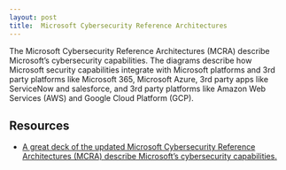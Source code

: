 ```yaml
---
layout: post
title:  Microsoft Cybersecurity Reference Architectures
---
```


The Microsoft Cybersecurity Reference Architectures (MCRA) describe Microsoft’s cybersecurity capabilities. The diagrams describe how Microsoft security capabilities integrate with Microsoft platforms and 3rd party platforms like Microsoft 365, Microsoft Azure, 3rd party apps like ServiceNow and salesforce, and 3rd party platforms like Amazon Web Services (AWS) and Google Cloud Platform (GCP).

## Resources

+ [A great deck of the updated Microsoft Cybersecurity Reference Architectures (MCRA) describe Microsoft’s cybersecurity capabilities.](https://docs.microsoft.com/en-gb/security/cybersecurity-reference-architecture/mcra)

